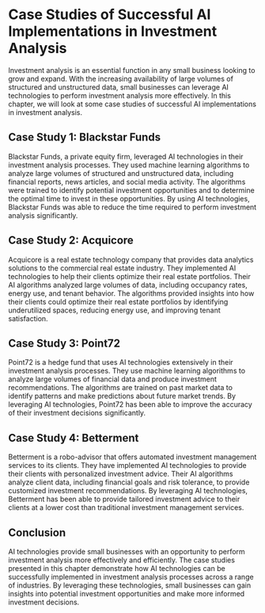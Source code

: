 # Case Studies of Successful AI Implementations in Investment Analysis

Investment analysis is an essential function in any small business looking to grow and expand. With the increasing availability of large volumes of structured and unstructured data, small businesses can leverage AI technologies to perform investment analysis more effectively. In this chapter, we will look at some case studies of successful AI implementations in investment analysis.

Case Study 1: Blackstar Funds
-----------------------------

Blackstar Funds, a private equity firm, leveraged AI technologies in their investment analysis processes. They used machine learning algorithms to analyze large volumes of structured and unstructured data, including financial reports, news articles, and social media activity. The algorithms were trained to identify potential investment opportunities and to determine the optimal time to invest in these opportunities. By using AI technologies, Blackstar Funds was able to reduce the time required to perform investment analysis significantly.

Case Study 2: Acquicore
-----------------------

Acquicore is a real estate technology company that provides data analytics solutions to the commercial real estate industry. They implemented AI technologies to help their clients optimize their real estate portfolios. Their AI algorithms analyzed large volumes of data, including occupancy rates, energy use, and tenant behavior. The algorithms provided insights into how their clients could optimize their real estate portfolios by identifying underutilized spaces, reducing energy use, and improving tenant satisfaction.

Case Study 3: Point72
---------------------

Point72 is a hedge fund that uses AI technologies extensively in their investment analysis processes. They use machine learning algorithms to analyze large volumes of financial data and produce investment recommendations. The algorithms are trained on past market data to identify patterns and make predictions about future market trends. By leveraging AI technologies, Point72 has been able to improve the accuracy of their investment decisions significantly.

Case Study 4: Betterment
------------------------

Betterment is a robo-advisor that offers automated investment management services to its clients. They have implemented AI technologies to provide their clients with personalized investment advice. Their AI algorithms analyze client data, including financial goals and risk tolerance, to provide customized investment recommendations. By leveraging AI technologies, Betterment has been able to provide tailored investment advice to their clients at a lower cost than traditional investment management services.

Conclusion
----------

AI technologies provide small businesses with an opportunity to perform investment analysis more effectively and efficiently. The case studies presented in this chapter demonstrate how AI technologies can be successfully implemented in investment analysis processes across a range of industries. By leveraging these technologies, small businesses can gain insights into potential investment opportunities and make more informed investment decisions.
